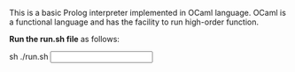 This is a basic Prolog interpreter implemented in OCaml language. OCaml is a functional language and has the facility to run high-order function.

**Run the run.sh file** as follows:

sh ./run.sh ***<input file name containing the prolog code>***
